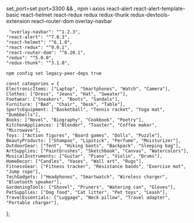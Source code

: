 set_port=set port=3300 && ,
 npm i axios react-alert react-alert-template-basic react-helmet react-redux redux redux-thunk redux-devtools-extension react-router-dom overlay-navbar


     "overlay-navbar": "^1.2.3",
    "react-alert": "^7.0.3",
    "react-helmet": "^6.1.0",
    "react-redux": "^9.0.1",
    "react-router-dom": "^6.20.1",
    "redux": "^5.0.0",
    "redux-thunk": "^3.1.0",

    npm config set legacy-peer-deps true

    const categories = {
    ElectronicItems: ["Laptop", "Smartphones", "Watch", "Camera"],
    Clothes: ["Dress", "Jeans", "Hat", "Sweater"],
    Footwear: ["Sneakers", "Boots", "Sandals"],
    Furniture: ["Bed", "Chair", "Desk", "Table"],
    SportsEquipment: ["Basketball", "Tennis racket", "Yoga mat", "Dumbbells"],
    Books: ["Novel", "Biography", "Cookbook", "Poetry"],
    KitchenAppliances: ["Blender", "Toaster", "Coffee maker", "Microwave"],
    Toys: ["Action figures", "Board games", "Dolls", "Puzzle"],
    BeautyProducts: ["Shampoo", "Lipstick", "Perfume", "Moisturizer"],
    OutdoorGear: ["Tent", "Hiking boots", "Backpack", "Sleeping bag"],
    ArtSupplies: ["Paintbrushes", "Sketchbook", "Canvas", "Watercolors"],
    MusicalInstruments: ["Guitar", "Piano", "Violin", "Drums"],
    HomeDecor: ["Candles", "Vases", "Wall art", "Rugs"],
    FitnessGear: ["Fitness tracker", "Resistance bands", "Exercise mat", "Jump rope"],
    TechGadgets: ["Headphones", "Smartwatch", "Wireless charger", "Bluetooth speaker"],
    GardeningTools: ["Shovel", "Pruners", "Watering can", "Gloves"],
    PetSupplies: ["Dog food", "Cat litter", "Pet toys", "Leash"],
    TravelEssentials: ["Luggage", "Neck pillow", "Travel adapter", "Portable charger"],
};